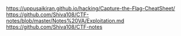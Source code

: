 https://uppusaikiran.github.io/hacking/Capture-the-Flag-CheatSheet/
https://github.com/Shiva108/CTF-notes/blob/master/Notes%20VA/Exploitation.md
https://github.com/Shiva108/CTF-notes
